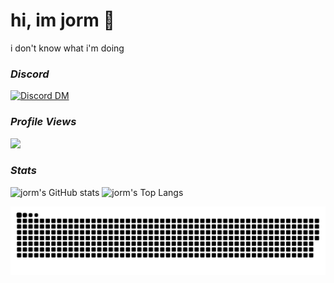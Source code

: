 <h1>hi, im jorm 🌊</h1>
i don't know what i'm doing

### _Discord_
[![Discord DM](https://discord-md-badge.vercel.app/api/shield/743010360340250725?theme=discord-inverted)](https://discordapp.com/users/743010360340250725)

### _Profile Views_
<img src="https://profile-counter.glitch.me/sirjorm/count.svg" />

### _Stats_
<p>
    <img alt="jorm's GitHub stats" src="https://github-readme-stats.vercel.app/api?username=sirjorm&show_icons=true&theme=github_dark_dimmed" />
    <img alt="jorm's Top Langs" src="https://github-readme-stats.vercel.app/api/top-langs/?username=sirjorm&layout=compact&title_color=1c7eff&text_color=c9d1d9&bg_color=202024" height="160em"/>
</p>

![Snake animation](https://github.com/sirjorm/sirjorm/blob/output/github-contribution-grid-snake.svg)
